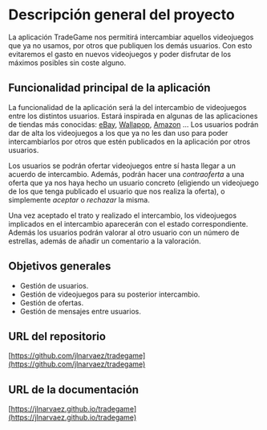 # Descripción general del proyecto

La aplicación TradeGame nos permitirá intercambiar aquellos videojuegos que ya no usamos, por otros que publiquen los demás usuarios. Con esto evitaremos el gasto en nuevos videojuegos y poder disfrutar de los máximos posibles sin coste alguno.

## Funcionalidad principal de la aplicación

La funcionalidad de la aplicación será la del intercambio de videojuegos entre los distintos usuarios. Estará inspirada en algunas de las aplicaciones de tiendas más conocidas: [eBay](http://ebay.es), [Wallapop](https://es.wallapop.com), [Amazon](http://amazon.es) ...
Los usuarios podrán dar de alta los videojuegos a los que ya no les dan uso para poder intercambiarlos por otros que estén publicados en la aplicación por otros usuarios.

Los usuarios se podrán ofertar videojuegos entre sí hasta llegar a un acuerdo de intercambio. Además, podrán hacer una *contraoferta* a una oferta que ya nos haya hecho un usuario concreto (eligiendo un videojuego de los que tenga publicado el usuario que nos realiza la oferta), o simplemente *aceptar* o *rechazar* la misma.

Una vez aceptado el trato y realizado el intercambio, los videojuegos implicados en el intercambio aparecerán con el estado correspondiente. Además los usuarios podrán valorar al otro usuario con un número de estrellas, además de añadir un comentario a la valoración.

## Objetivos generales

* Gestión de usuarios.
* Gestión de videojuegos para su posterior intercambio.
* Gestión de ofertas.
* Gestión de mensajes entre usuarios.

## URL del repositorio

[https://github.com/jlnarvaez/tradegame](https://github.com/jlnarvaez/tradegame)

## URL de la documentación

[https://jlnarvaez.github.io/tradegame](https://jlnarvaez.github.io/tradegame)
